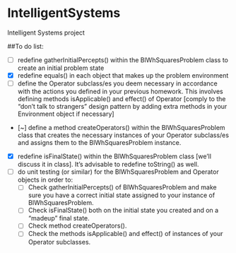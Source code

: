 IntelligentSystems
==================

Intelligent Systems project

##To do list:

* [ ] redefine gatherInitialPercepts() within the BlWhSquaresProblem class to create an initial problem state
* [x] redefine equals() in each object that makes up the problem environment
* [ ] define the Operator subclass/es you deem necessary in accordance with the actions you defined in your previous homework. This involves defining methods isApplicable() and effect() of Operator [comply to the “don’t talk to strangers” design pattern by adding extra methods in your Environment object if necessary]
* [~] define a method createOperators() within the BlWhSquaresProblem class that creates the necessary instances of your Operator subclass/es and assigns them to the BlWhSquaresProblem instance.
* [x] redefine isFinalState() within the BlWhSquaresProblem class [we’ll discuss it in class]. It’s advisable to redefine toString() as well.
* [ ] do unit testing (or similar) for the BlWhSquaresProblem and Operator objects in order to:
	- [ ] Check gatherInitialPercepts() of BlWhSquaresProblem and make sure you have a correct initial state assigned to your instance of BlWhSquaresProblem.
	- [ ] Check isFinalState() both on the initial state you created and on a “madeup” final state.
	- [ ] Check method createOperators().
	- [ ] Check the methods isApplicable() and effect() of instances of your Operator subclasses.